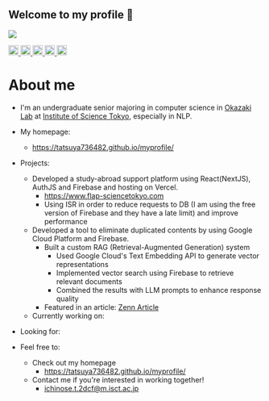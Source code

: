 ## Welcome to my profile 👋
![](http://github-profile-summary-cards.vercel.app/api/cards/profile-details?username=Tatsuya736482&theme=default)
<!--
**Tatsuya736482/Tatsuya736482** is a ✨ _special_ ✨ repository because its `README.md` (this file) appears on your GitHub profile.

Here are some ideas to get you started:

- 🔭 I’m currently working on ...
- 🌱 I’m currently learning ...
- 👯 I’m looking to collaborate on ...
- 🤔 I’m looking for help with ...
- 💬 Ask me about ...
- 📫 How to reach me: ...
- 😄 Pronouns: ...
- ⚡ Fun fact: ...
-->
<p align="left">
  <a href="https://github.com/Tatsuya736482">
    <img height="20" src="https://komarev.com/ghpvc/?username=Tatsuya736482" />
  </a>
  <a href="https://github.com/Tatsuya736482">
    <img height="20" src="https://img.shields.io/github/followers/Tatsuya736482?label=follow&logo=github&style=flat" />
  </a>
  <a href="http://qiita.com/A12">
    <img height="20" src="https://qiita-badge.apiapi.app/s/A12/posts.svg" />
  </a>
  <a href="http://qiita.com/A12">
    <img height="20" src="https://qiita-badge.apiapi.app/s/A12/contributions.svg" />
  </a>
  <a href="https://zenn.dev/yay1">
    <img height="20" src="https://badgen.org/img/zenn/yay1/articles?style=plastic" />
  </a>
</p>


# About me
- I'm an undergraduate senior majoring in computer science in [Okazaki Lab](https://www.nlp.c.titech.ac.jp/index.ja.html) at [Institute of Science Tokyo](https://www.isct.ac.jp/ja), especially in NLP.
- My homepage:
  - https://tatsuya736482.github.io/myprofile/
- Projects:
  - Developed a study-abroad support platform using React(NextJS), AuthJS and Firebase and hosting on Vercel.
    - https://www.flap-sciencetokyo.com
    - Using ISR in order to reduce requests to DB (I am using the free version of Firebase and they have a late limit) and improve performance
  - Developed a tool to eliminate duplicated contents by using Google Cloud Platform and Firebase.
    - Built a custom RAG (Retrieval-Augmented Generation) system  
      - Used Google Cloud's Text Embedding API to generate vector representations  
      - Implemented vector search using Firebase to retrieve relevant documents  
      - Combined the results with LLM prompts to enhance response quality
    - Featured in an article: [Zenn Article](https://zenn.dev/yay1/articles/4c2615d147089c)
  - Currently working on:
    
- Looking for:
 
- Feel free to:
  - Check out my homepage
    - https://tatsuya736482.github.io/myprofile/
  - Contact me if you're interested in working together!
    - ichinose.t.2dcf@m.isct.ac.jp  
